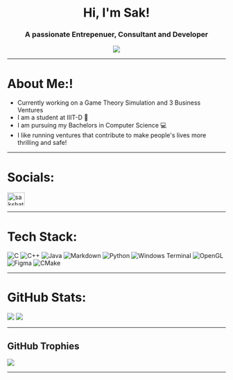 <h1 align="center">Hi, I'm Sak!</h1>
<h3 align="center">A passionate Entrepenuer, Consultant and Developer</h3>

<p align="center"> <image src="https://github.com/Asher-Ul-Haque/Asher-Ul-Haque/assets/147892995/1452010e-94c5-42da-8c50-16b44376951e"> </p>

***

# About Me:!

* Currently working on a Game Theory Simulation and 3 Business Ventures
* I am a student at IIIT-D 📖
* I am pursuing my Bachelors in Computer Science 💻
* I like running ventures that contribute to make people's lives more thrilling and safe!

***

# Socials:
<a href="https://www.linkedin.com/in/sakshat-sachdeva/" target="blank"><img align="center" src="https://raw.githubusercontent.com/rahuldkjain/github-profile-readme-generator/master/src/images/icons/Social/linked-in-alt.svg" alt="sakshat-sachdeva" height="30" width="40" /></a>
</p>

***

# Tech Stack:
![C](https://img.shields.io/badge/c-%2300599C.svg?style=for-the-badge&logo=c&logoColor=white) ![C++](https://img.shields.io/badge/c++-%2300599C.svg?style=for-the-badge&logo=c%2B%2B&logoColor=white) ![Java](https://img.shields.io/badge/java-%23ED8B00.svg?style=for-the-badge&logo=openjdk&logoColor=white) ![Markdown](https://img.shields.io/badge/markdown-%23000000.svg?style=for-the-badge&logo=markdown&logoColor=white) ![Python](https://img.shields.io/badge/python-3670A0?style=for-the-badge&logo=python&logoColor=ffdd54) ![Windows Terminal](https://img.shields.io/badge/Windows%20Terminal-%234D4D4D.svg?style=for-the-badge&logo=windows-terminal&logoColor=white) ![OpenGL](https://img.shields.io/badge/OpenGL-%23FFFFFF.svg?style=for-the-badge&logo=opengl) ![Figma](https://img.shields.io/badge/figma-%23F24E1E.svg?style=for-the-badge&logo=figma&logoColor=white) ![CMake](https://img.shields.io/badge/CMake-%23008FBA.svg?style=for-the-badge&logo=cmake&logoColor=white)

***

# GitHub Stats:
![](https://raw.githubusercontent.com/Sak/github-stats/master/generated/overview.svg#gh-dark-mode-only)
![](https://raw.githubusercontent.com/Sak/github-stats/master/generated/languages.svg#gh-dark-mode-only)
***

## GitHub Trophies
![](https://github-profile-trophy.vercel.app/?username=Sak-drago&theme=dark_lover&no-frame=true&no-bg=false&margin-w=4)

---

